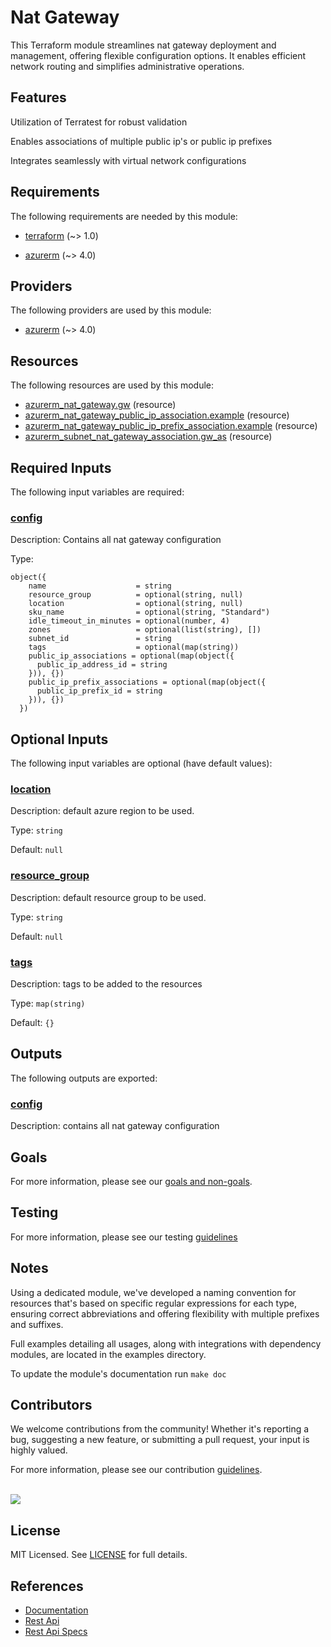 # Nat Gateway

This Terraform module streamlines nat gateway deployment and management, offering flexible configuration options. It enables efficient network routing and simplifies administrative operations.

## Features

Utilization of Terratest for robust validation

Enables associations of multiple public ip's or public ip prefixes

Integrates seamlessly with virtual network configurations

<!-- BEGIN_TF_DOCS -->
## Requirements

The following requirements are needed by this module:

- <a name="requirement_terraform"></a> [terraform](#requirement\_terraform) (~> 1.0)

- <a name="requirement_azurerm"></a> [azurerm](#requirement\_azurerm) (~> 4.0)

## Providers

The following providers are used by this module:

- <a name="provider_azurerm"></a> [azurerm](#provider\_azurerm) (~> 4.0)

## Resources

The following resources are used by this module:

- [azurerm_nat_gateway.gw](https://registry.terraform.io/providers/hashicorp/azurerm/latest/docs/resources/nat_gateway) (resource)
- [azurerm_nat_gateway_public_ip_association.example](https://registry.terraform.io/providers/hashicorp/azurerm/latest/docs/resources/nat_gateway_public_ip_association) (resource)
- [azurerm_nat_gateway_public_ip_prefix_association.example](https://registry.terraform.io/providers/hashicorp/azurerm/latest/docs/resources/nat_gateway_public_ip_prefix_association) (resource)
- [azurerm_subnet_nat_gateway_association.gw_as](https://registry.terraform.io/providers/hashicorp/azurerm/latest/docs/resources/subnet_nat_gateway_association) (resource)

## Required Inputs

The following input variables are required:

### <a name="input_config"></a> [config](#input\_config)

Description: Contains all nat gateway configuration

Type:

```hcl
object({
    name                    = string
    resource_group          = optional(string, null)
    location                = optional(string, null)
    sku_name                = optional(string, "Standard")
    idle_timeout_in_minutes = optional(number, 4)
    zones                   = optional(list(string), [])
    subnet_id               = string
    tags                    = optional(map(string))
    public_ip_associations = optional(map(object({
      public_ip_address_id = string
    })), {})
    public_ip_prefix_associations = optional(map(object({
      public_ip_prefix_id = string
    })), {})
  })
```

## Optional Inputs

The following input variables are optional (have default values):

### <a name="input_location"></a> [location](#input\_location)

Description: default azure region to be used.

Type: `string`

Default: `null`

### <a name="input_resource_group"></a> [resource\_group](#input\_resource\_group)

Description: default resource group to be used.

Type: `string`

Default: `null`

### <a name="input_tags"></a> [tags](#input\_tags)

Description: tags to be added to the resources

Type: `map(string)`

Default: `{}`

## Outputs

The following outputs are exported:

### <a name="output_config"></a> [config](#output\_config)

Description: contains all nat gateway configuration
<!-- END_TF_DOCS -->

## Goals

For more information, please see our [goals and non-goals](./GOALS.md).

## Testing

For more information, please see our testing [guidelines](./TESTING.md)

## Notes

Using a dedicated module, we've developed a naming convention for resources that's based on specific regular expressions for each type, ensuring correct abbreviations and offering flexibility with multiple prefixes and suffixes.

Full examples detailing all usages, along with integrations with dependency modules, are located in the examples directory.

To update the module's documentation run `make doc`

## Contributors

We welcome contributions from the community! Whether it's reporting a bug, suggesting a new feature, or submitting a pull request, your input is highly valued.

For more information, please see our contribution [guidelines](./CONTRIBUTING.md). <br><br>

<a href="https://github.com/cloudnationhq/terraform-azure-ng/graphs/contributors">
  <img src="https://contrib.rocks/image?repo=cloudnationhq/terraform-azure-ng" />
</a>

## License

MIT Licensed. See [LICENSE](./LICENSE) for full details.

## References

- [Documentation](https://learn.microsoft.com/en-us/azure/nat-gateway/)
- [Rest Api](https://learn.microsoft.com/nl-nl/rest/api/virtualnetwork/nat-gateways)
- [Rest Api Specs](https://github.com/hashicorp/pandora/tree/main/api-definitions/resource-manager/Network/2024-05-01/NatGateways)
